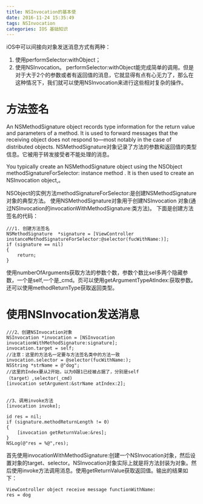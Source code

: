 ```yaml
---
title: NSInvocation的基本使
date: 2016-11-24 15:35:49
tags: NSInvocation
categories: IOS 基础知识
---
```

iOS中可以间接向对象发送消息方式有两种：
1. 使用performSelector:withObject；
2. 使用NSInvocation。
performSelector:withObject能完成简单的调用。但是对于大于2个的参数或者有返回值的消息，它就显得有点有心无力了，那么在这种情况下，我们就可以使用NSInvocation来进行这些相对复杂的操作。
<!--more-->


# 方法签名
An NSMethodSignature object records type information for the return value and parameters of a method. It is used to forward messages that the receiving object does not respond to—most notably in the case of distributed objects.
NSMethodSignature对象记录了方法的参数和返回值的类型信息。它被用于转发接受者不能处理的消息。

You typically create an NSMethodSignature object using the NSObject methodSignatureForSelector: instance method . It is then used to create an NSInvocation object,。

NSObject的实例方法methodSignatureForSelector:是创建NSMethodSignature对象的典型方法。 使用NSMethodSignature对象用于创建NSInvocation 对象(通过NSInvocation的invocationWithMethodSignature:类方法)。
下面是创建方法签名的代码：

	///1. 创建方法签名
	NSMethodSignature  *signature = [ViewController instanceMethodSignatureForSelector:@selector(fucWithName:)];
	if (signature == nil)
	{
	    return;
	}
	
使用numberOfArguments获取方法的参数个数，参数个数比sel多两个隐藏参数，一个是self,一个是_cmd。页可以使用getArgumentTypeAtIndex:获取参数。还可以使用methodReturnType获取返回类型。
# 使用NSInvocation发送消息 

	///2、创建NSInvocation对象
	NSInvocation *invocation = [NSInvocation invocationWithMethodSignature:signature];
	invocation.target = self;
	//注意：这里的方法名一定要与方法签名类中的方法一致
	invocation.selector = @selector(fucWithName:);
	NSString *strName = @"dog";
	//这里的Index要从2开始，以为0跟1已经被占据了，分别是self（target）,selector(_cmd)
	[invocation setArgument:&strName atIndex:2];
	
	
	//3、调用invoke方法
	[invocation invoke];
	
	id res = nil;
	if (signature.methodReturnLength != 0)
	{
	    [invocation getReturnValue:&res];
	}
	NSLog(@"res = %@",res);
首先使用invocationWithMethodSignature:创建一个NSInvocation对象，然后设置对象的target、selector。NSInvocation对象实际上就是将方法封装为对象。然后使用invoke方法调用消息。使用getReturnValue获取返回值。输出的结果如下：

	ViewController object receive message functionWithName:
	res = dog
	










